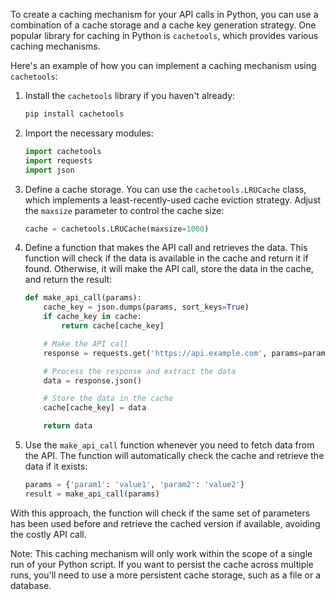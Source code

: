 To create a caching mechanism for your API calls in Python, you can use a
combination of a cache storage and a cache key generation strategy. One popular
library for caching in Python is `cachetools`, which provides various caching
mechanisms.

Here's an example of how you can implement a caching mechanism
using `cachetools`:

1. Install the `cachetools` library if you haven't already:
   ```bash
   pip install cachetools
   ```

2. Import the necessary modules:
   ```python
   import cachetools
   import requests
   import json
   ```

3. Define a cache storage. You can use the `cachetools.LRUCache` class, which
   implements a least-recently-used cache eviction strategy. Adjust
   the `maxsize` parameter to control the cache size:
   ```python
   cache = cachetools.LRUCache(maxsize=1000)
   ```

4. Define a function that makes the API call and retrieves the data. This
   function will check if the data is available in the cache and return it if
   found. Otherwise, it will make the API call, store the data in the cache, and
   return the result:
   ```python
   def make_api_call(params):
       cache_key = json.dumps(params, sort_keys=True)
       if cache_key in cache:
           return cache[cache_key]

       # Make the API call
       response = requests.get('https://api.example.com', params=params)

       # Process the response and extract the data
       data = response.json()

       # Store the data in the cache
       cache[cache_key] = data

       return data
   ```

5. Use the `make_api_call` function whenever you need to fetch data from the
   API. The function will automatically check the cache and retrieve the data if
   it exists:
   ```python
   params = {'param1': 'value1', 'param2': 'value2'}
   result = make_api_call(params)
   ```

With this approach, the function will check if the same set of parameters has
been used before and retrieve the cached version if available, avoiding the
costly API call.

Note: This caching mechanism will only work within the scope of a single run of
your Python script. If you want to persist the cache across multiple runs,
you'll need to use a more persistent cache storage, such as a file or a
database.